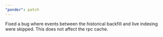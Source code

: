 ```yaml
---
"ponder": patch
---
```


Fixed a bug where events between the historical backfill and live indexing were skipped.  This does not affect the rpc cache.
